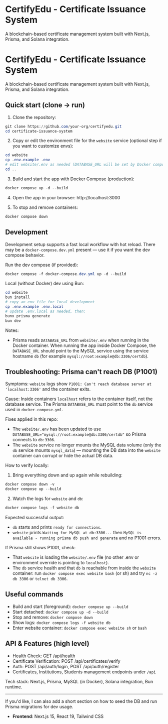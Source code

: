 # CertifyEdu - Certificate Issuance System

A blockchain-based certificate management system built with Next.js, Prisma, and Solana integration.

# CertifyEdu - Certificate Issuance System

A blockchain-based certificate management system built with Next.js, Prisma, and Solana integration.

## Quick start (clone → run)

1. Clone the repository:

```powershell
git clone https://github.com/your-org/certifyedu.git
cd certificate-issuance-system
```

2. Copy or edit the environment file for the `website` service (optional step if you want to customize envs):

```powershell
cd website
cp .env.example .env
# edit website/.env as needed (DATABASE_URL will be set by Docker compose for the default setup)
cd ..
```

3. Build and start the app with Docker Compose (production):

```powershell
docker compose up -d --build
```

4. Open the app in your browser: http://localhost:3000

5. To stop and remove containers:

```powershell
docker compose down
```

## Development

Development setup supports a fast local workflow with hot reload. There may be a `docker-compose.dev.yml` present — use it if you want the dev compose behavior.

Run the dev compose (if provided):

```powershell
docker compose -f docker-compose.dev.yml up -d --build
```

Local (without Docker) dev using Bun:

```powershell
cd website
bun install
# copy an env file for local development
cp .env.example .env.local
# update .env.local as needed, then:
bunx prisma generate
bun dev
```

Notes:
- Prisma reads `DATABASE_URL` from `website/.env` when running in the Docker container. When running the app inside Docker Compose, the `DATABASE_URL` should point to the MySQL service using the service hostname `db` (for example `mysql://root:example@db:3306/certdb`).

## Troubleshooting: Prisma can't reach DB (P1001)

Symptoms: `website` logs show `P1001: Can't reach database server at 'localhost:3306'` and the container exits.

Cause: Inside containers `localhost` refers to the container itself, not the database service. The Prisma `DATABASE_URL` must point to the `db` service used in `docker-compose.yml`.

Fixes applied in this repo:

- The `website/.env` has been updated to use `DATABASE_URL="mysql://root:example@db:3306/certdb"` so Prisma connects to `db:3306`.
- The `website` service no longer mounts the MySQL data volume (only the `db` service mounts `mysql_data`) — mounting the DB data into the `website` container can corrupt or hide the actual DB data.

How to verify locally:

1. Bring everything down and up again while rebuilding:

```powershell
docker compose down -v
docker compose up --build
```

2. Watch the logs for `website` and `db`:

```powershell
docker compose logs -f website db
```

Expected successful output:

- `db` starts and prints `ready for connections`.
- `website` prints `Waiting for MySQL at db:3306...` then `MySQL is available - running prisma db push and generate` and no P1001 errors.

If Prisma still shows P1001, check:

- That `website` is loading the `website/.env` file (no other .env or environment override is pointing to `localhost`).
- The `db` service health and that `db` is reachable from inside the `website` container: run `docker compose exec website bash` (or sh) and try `nc -z db 3306` or `telnet db 3306`.

## Useful commands

- Build and start (foreground): `docker compose up --build`
- Start detached: `docker compose up -d --build`
- Stop and remove: `docker compose down`
- Show logs: `docker compose logs -f website db`
- Enter website container: `docker compose exec website sh` or `bash`

## API & Features (high level)

- Health Check: GET /api/health
- Certificate Verification: POST /api/certificates/verify
- Auth: POST /api/auth/login, POST /api/auth/register
- Certificates, Institutions, Students management endpoints under `/api`

Tech stack: Next.js, Prisma, MySQL (in Docker), Solana integration, Bun runtime.

---

If you'd like, I can also add a short section on how to seed the DB and run Prisma migrations for dev usage.
- **Frontend**: Next.js 15, React 19, Tailwind CSS
